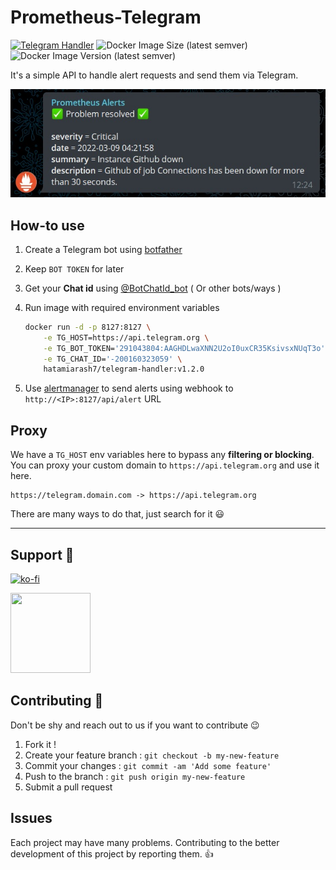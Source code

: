 # Prometheus-Telegram

[![Telegram Handler](https://github.com/hatamiarash7/Prometheus-Telegram/actions/workflows/Publish.yml/badge.svg)](https://github.com/hatamiarash7/Prometheus-Telegram/actions/workflows/Publish.yml) ![Docker Image Size (latest semver)](https://img.shields.io/docker/image-size/hatamiarash7/telegram-handler) ![Docker Image Version (latest semver)](https://img.shields.io/docker/v/hatamiarash7/telegram-handler)

It's a simple API to handle alert requests and send them via Telegram.

![sample](.github/tg-sample.jpg)

## How-to use

1. Create a Telegram bot using [botfather](https://t.me/botfather)
2. Keep `BOT TOKEN` for later
3. Get your **Chat id** using [@BotChatId_bot](https://t.me/BotChatId_bot) ( Or other bots/ways )
4. Run image with required environment variables

   ```bash
   docker run -d -p 8127:8127 \
       -e TG_HOST=https://api.telegram.org \
       -e TG_BOT_TOKEN='291043804:AAGHDLwaXNN2U2oI0uxCR35KsivsxNUqT3o' \
       -e TG_CHAT_ID='-200160323059' \
       hatamiarash7/telegram-handler:v1.2.0
   ```

5. Use [alertmanager](https://prometheus.io/docs/alerting/latest/alertmanager/) to send alerts using webhook to `http://<IP>:8127/api/alert` URL

## Proxy

We have a `TG_HOST` env variables here to bypass any **filtering or blocking**. You can proxy your custom domain to `https://api.telegram.org` and use it here.

```text
https://telegram.domain.com -> https://api.telegram.org
```

There are many ways to do that, just search for it 😃

---

## Support 💛

[![ko-fi](https://www.ko-fi.com/img/githubbutton_sm.svg)](https://ko-fi.com/D1D1WGU9)

<div><a href="https://payping.ir/@hatamiarash7"><img src="https://cdn.payping.ir/statics/Payping-logo/Trust/blue.svg" height="128" width="128"></a></div>

## Contributing 🤝

Don't be shy and reach out to us if you want to contribute 😉

1. Fork it !
2. Create your feature branch : `git checkout -b my-new-feature`
3. Commit your changes : `git commit -am 'Add some feature'`
4. Push to the branch : `git push origin my-new-feature`
5. Submit a pull request

## Issues

Each project may have many problems. Contributing to the better development of this project by reporting them. 👍
